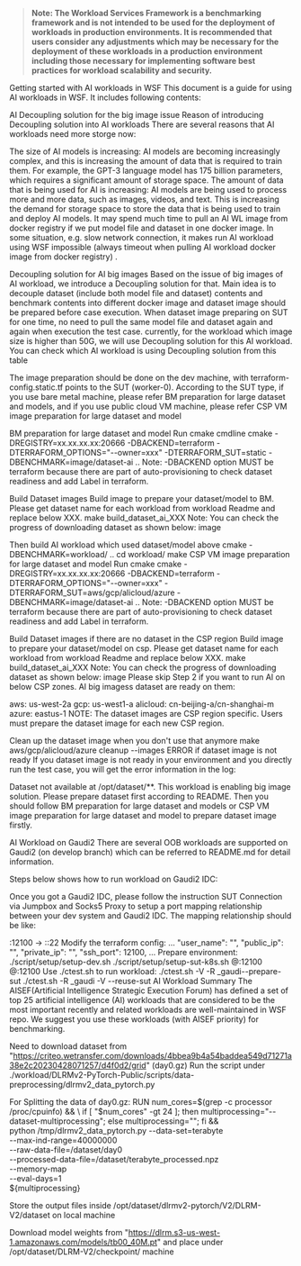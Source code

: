 >
> **Note: The Workload Services Framework is a benchmarking framework and is not intended to be used for the deployment of workloads in production environments. It is recommended that users consider any adjustments which may be necessary for the deployment of these workloads in a production environment including those necessary for implementing software best practices for workload scalability and security.**
>
Getting started with AI workloads in WSF
This document is a guide for using AI workloads in WSF. It includes following contents:

AI Decoupling solution for the big image issue
Reason of introducing Decoupling solution into AI workloads
There are several reasons that AI workloads need more storge now:

The size of AI models is increasing: AI models are becoming increasingly complex, and this is increasing the amount of data that is required to train them. For example, the GPT-3 language model has 175 billion parameters, which requires a significant amount of storage space.
The amount of data that is being used for AI is increasing: AI models are being used to process more and more data, such as images, videos, and text. This is increasing the demand for storage space to store the data that is being used to train and deploy AI models.
It may spend much time to pull an AI WL image from docker registry if we put model file and dataset in one docker image. In some situation, e.g. slow network connection, it makes run AI workload using WSF impossible (always timeout when pulling AI workload docker image from docker registry) .

Decoupling solution for AI big images
Based on the issue of big images of AI workload, we introduce a Decoupling solution for that. Main idea is to decouple dataset (include both model file and dataset) contents and benchmark contents into different docker image and dataset image should be prepared before case execution. When dataset image preparing on SUT for one time, no need to pull the same model file and dataset again and again when execution the test case. currently, for the workload which image size is higher than 50G, we will use Decoupling solution for this AI workload. You can check which AI workload is using Decoupling solution from this table

The image preparation should be done on the dev machine, with terraform-config.static.tf points to the SUT (worker-0). According to the SUT type, if you use bare metal machine, please refer BM preparation for large dataset and models, and if you use public cloud VM machine, please refer CSP VM image preparation for large dataset and model

BM preparation for large dataset and model
Run cmake cmdline
cmake -DREGISTRY=xx.xx.xx.xx:20666 -DBACKEND=terraform -DTERRAFORM_OPTIONS="--owner=xxx" -DTERRAFORM_SUT=static -DBENCHMARK=image/dataset-ai ..
Note: -DBACKEND option MUST be terraform because there are part of auto-provisioning to check dataset readiness and add Label in terraform.

Build Dataset images Build image to prepare your dataset/model to BM. Please get dataset name for each workload from workload Readme and replace below XXX.
make build_dataset_ai_XXX
Note: You can check the progress of downloading dataset as shown below: image

Then build AI workload which used dataset/model above
cmake -DBENCHMARK=workload/<workload name> ..
cd workload/<workload name>
make
CSP VM image preparation for large dataset and model
Run cmake
cmake -DREGISTRY=xx.xx.xx.xx:20666 -DBACKEND=terraform -DTERRAFORM_OPTIONS="--owner=xxx" -DTERRAFORM_SUT=aws/gcp/alicloud/azure -DBENCHMARK=image/dataset-ai ..
Note: -DBACKEND option MUST be terraform because there are part of auto-provisioning to check dataset readiness and add Label in terraform.

Build Dataset images if there are no dataset in the CSP region Build image to prepare your dataset/model on csp. Please get dataset name for each workload from workload Readme and replace below XXX.
make build_dataset_ai_XXX
Note: You can check the progress of downloading dataset as shown below: image Please skip Step 2 if you want to run AI on below CSP zones. AI big imagess dataset are ready on them:

aws: us-west-2a
gcp: us-west1-a
alicloud: cn-beijing-a/cn-shanghai-m
azure: eastus-1
NOTE: The dataset images are CSP region specific. Users must prepare the dataset image for each new CSP region.

Clean up the dataset image when you don't use that anymore
make aws/gcp/alicloud/azure
cleanup --images
ERROR if dataset image is not ready
If you dataset image is not ready in your environment and you directly run the test case, you will get the error information in the log:

Dataset not available at /opt/dataset/**. This workload is enabling big image solution. Please prepare dataset first according to README.
Then you should follow BM preparation for large dataset and models or CSP VM image preparation for large dataset and model to prepare dataset image firstly.

AI Workload on Gaudi2
There are several OOB workloads are supported on Gaudi2 (on develop branch) which can be referred to README.md for detail information.

Steps below shows how to run workload on Gaudi2 IDC:

Once you got a Gaudi2 IDC, please follow the instruction SUT Connection via Jumpbox and Socks5 Proxy to setup a port mapping relationship between your dev system and Gaudi2 IDC.
The mapping relationship should be like:

<your dev ip>:12100 -> <guadi2 user>:<gaudi2 ip>:22
Modify the terraform config:
...
        "user_name": "<gaudi2 user>",
        "public_ip": "<your dev ip>",
        "private_ip": "<your dev ip>",
        "ssh_port": 12100,
...
Prepare environment:
./script/setup/setup-dev.sh
./script/setup/setup-sut-k8s.sh <gaudi2 user>@<your dev ip>:12100 <gaudi2 user>@<your dev ip>:12100
Use ./ctest.sh to run workload:
./ctest.sh -V -R _gaudi--prepare-sut
./ctest.sh -R _gaudi -V --reuse-sut
AI Workload Summary
The AISEF(Artificial Intelligence Strategic Execution Forum) has defined a set of top 25 artificial intelligence (AI) workloads that are considered to be the most important recently and related workloads are well-maintained in WSF repo. We suggest you use these workloads (with AISEF priority) for benchmarking.

Need to download dataset from "https://criteo.wetransfer.com/downloads/4bbea9b4a54baddea549d71271a38e2c20230428071257/d4f0d2/grid" (day0.gz)
Run the script under ./workload/DLRMv2-PyTorch-Public/scripts/data-preprocessing/dlrmv2_data_pytorch.py

For Splitting the data of day0.gz:
RUN num_cores=$(grep -c processor /proc/cpuinfo) && \
    if [ "$num_cores" -gt 24 ]; then multiprocessing="--dataset-multiprocessing"; else multiprocessing=""; fi && \
    python /tmp/dlrmv2_data_pytorch.py --data-set=terabyte \
                                     --max-ind-range=40000000 \
                                     --raw-data-file=/dataset/day0 \
                                     --processed-data-file=/dataset/terabyte_processed.npz \
                                     --memory-map \
                                     --eval-days=1 \
                                     ${multiprocessing}

Store the output files inside /opt/dataset/dlrmv2-pytorch/V2/DLRM-V2/dataset on local machine

Download model weights from "https://dlrm.s3-us-west-1.amazonaws.com/models/tb00_40M.pt" and place under /opt/dataset/DLRM-V2/checkpoint/ machine


